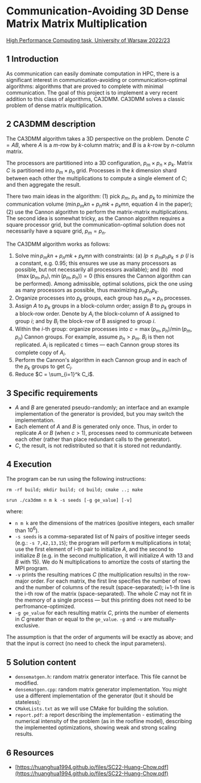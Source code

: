 Communication-Avoiding 3D Dense Matrix Matrix Multiplication
============================================================
[High Performance Computing task, University of Warsaw 2022/23](https://www.mimuw.edu.pl/~krzadca/mpi-labs/ca3dmm.html)

1 Introduction
--------------

As communication can easily dominate computation in HPC, there is a significant interest in communication-avoiding or communication-optimal algorithms: algorithms that are proved to complete with minimal communication.
The goal of this project is to implement a very recent addition to this class of algorithms, CA3DMM. CA3DMM solves a classic problem of dense matrix multiplication.

2 CA3DMM description
--------------------

The CA3DMM algorithm takes a 3D perspective on the problem. Denote $C=AB$, where $A$ is a $m$-row by $k$-column matrix; and $B$ is a $k$-row by $n$-column matrix.

The processors are partitioned into a 3D configuration, $p_m \times p_n \times p_k$. Matrix $C$ is partitioned into $p_m \times p_n$ grid. Processes in the $k$ dimension shard between each other the multiplications to compute a single element of $C$; and then aggregate the result.

There two main ideas in the algorithm: (1) pick $p_m$, $p_n$ and $p_k$ to minimize the communication volume ($\min p_m kn + p_n mk + p_k mn$, equation 4 in the paper); (2) use the Cannon algorithm to perform the matrix-matrix multiplications. The second idea is somewhat tricky, as the Cannon algorithm requires a square processor grid, but the communication-optimal solution does not necessarily have a square grid, $p_m = p_n$.

The CA3DMM algorithm works as follows:

1.  Solve $\min p_m kn + p_n mk + p_k mn$ with constraints: (a) $l p \leq p_m p_n p_k \leq p$ ($l$ is a constant, e.g. 0.95; this ensures we use as many processors as possible, but not necessarily all processors available); and (b) $\mod (\max(p_m, p_n), \min(p_m, p_n))=0$ (this ensures the Cannon algorithm can be performed). Among admissible, optimal solutions, pick the one using as many processors as possible, thus maximizing $p_m p_n p_k$.
2.  Organize processes into $p_k$ groups, each group has $p_m \times p_n$ processes.
3.  Assign $A$ to $p_k$ groups in a block-column order; assign $B$ to $p_k$ groups in a block-row order. Denote by $A_i$ the block-column of A assigned to group $i$; and by $B_i$ the block-row of B assigned to group $i$.
4.  Within the $i$-th group: organize processes into $c = \max(p_m, p_n) / \min(p_m, p_n)$ Cannon groups. For example, assume $p_n > p_m$. $B_i$ is then not replicated. $A_i$ is replicated c times — each Cannon group stores its complete copy of $A_i$.
5.  Perform the Cannon's algorithm in each Cannon group and in each of the $p_k$ groups to get $C_i$.
6.  Reduce $C = \sum_{i=1}^k C_i$.

3 Specific requirements
-----------------------

*   $A$ and $B$ are generated pseudo-randomly; an interface and an example implementation of the generator is provided, but you may switch the implementation.
*   Each element of $A$ and $B$ is generated only once. Thus, in order to replicate $A$ or $B$ (when $c > 1$), processes need to communicate between each other (rather than place redundant calls to the generator).
*   $C$, the result, is not redistributed so that it is stored not redundantly.

4 Execution
------------------

The program can be run using the following instructions:

`rm -rf build; mkdir build; cd build; cmake ..; make`

`srun ./ca3dmm n m k -s seeds [-g ge_value] [-v]`

where:

*   `n m k` are the dimensions of the matrices (positive integers, each smaller than $10^6$).
*   `-s seeds` is a comma-separated list of N pairs of positive integer seeds (e.g.: `-s 7,42,13,15`); the program will perform `N` multiplications in total; use the first element of i-th pair to initialize $A$, and the second to initialize $B$ (e.g. in the second multiplication, it will initialize $A$ with 13 and $B$ with 15). We do N multiplications to amortize the costs of starting the MPI program.
*   `-v` prints the resulting matrices $C$ (the multiplication results) in the row-major order. For each matrix, the first line specifies the number of rows and the number of columns of the result (space-separated); i+1-th line is the i-th row of the matrix (space-separated). The whole $C$ may not fit in the memory of a single process — but this printing does not need to be perfromance-optimized.
*   `-g ge_value` for each resulting matrix $C$, prints the number of elements in $C$ greater than or equal to the `ge_value`. `-g` and `-v` are mutually-exclusive.

The assumption is that the order of arguments will be exactly as above; and that the input is correct (no need to check the input parameters).


5 Solution content
------------------

*   `densematgen.h`: random matrix generator interface. This file cannot be modified.
*   `densematgen.cpp`: random matrix generator implementation. You might use a different implementation of the generator (but it should be stateless);
*   `CMakeLists.txt` as we will use CMake for building the solution.
*   `report.pdf`: a report describing the implementation - estimating the numerical intensity of the problem (as in the roofline model), describing the implemented optimizations, showing weak and strong scaling results.

6 Resources
----------------------

*   [https://huanghua1994.github.io/files/SC22-Huang-Chow.pdf](https://huanghua1994.github.io/files/SC22-Huang-Chow.pdf)

